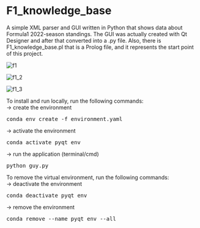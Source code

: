 # F1_knowledge_base
A simple XML parser and GUI written in Python that shows data about Formula1 2022-season standings.
The GUI was actually created with Qt Designer and after that converted into a .py file.
Also, there is F1_knowledge_base.pl that is a Prolog file, and it represents the start point of this project. 

![f1](https://user-images.githubusercontent.com/62925188/231102998-737809e9-d86c-473c-a967-40b85da45268.jpg)


![f1_2](https://user-images.githubusercontent.com/62925188/231103031-3eb82cd0-0438-4acc-a653-1d7cafed2745.jpg)


![f1_3](https://user-images.githubusercontent.com/62925188/231103051-8bbace37-21e5-4169-a294-3f618eef783f.jpg)

To install and run locally, run the following commands:<br>
-> create the environment<br>
<pre>conda env create -f environment.yaml</pre>
-> activate the environment<br>
<pre>conda activate pyqt_env</pre>
-> run the application (terminal/cmd)<br>
<pre>python guy.py</pre>

To remove the virtual environment, run the following commands:<br>
-> deactivate the environment<br>
<pre>conda deactivate pyqt_env</pre>
-> remove the environment<br>
<pre>conda remove --name pyqt_env --all</pre>